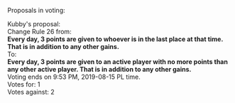 Proposals in voting:  

Kubby's proposal:  
Change Rule 26 from:  
**Every day, 3 points are given to whoever is in the last place at that time. That is in addition to any other gains.**  
To:  
**Every day, 3 points are given to an active player with no more points than any other active player. That is in addition to any other gains.**  
Voting ends on 9:53 PM, 2019-08-15 PL time.  
Votes for: 1  
Votes against: 2  
